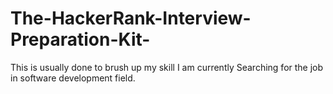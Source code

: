 # The-HackerRank-Interview-Preparation-Kit-
This is usually done to brush up my skill
I am currently Searching for the job in software development field.

